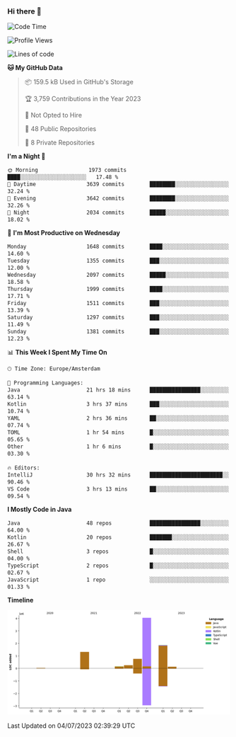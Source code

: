 ### Hi there 👋


<!--START_SECTION:waka-->
![Code Time](http://img.shields.io/badge/Code%20Time-3%2C315%20hrs%2049%20mins-blue)

![Profile Views](http://img.shields.io/badge/Profile%20Views-19-blue)

![Lines of code](https://img.shields.io/badge/From%20Hello%20World%20I%27ve%20Written-8.5%20million%20lines%20of%20code-blue)

**🐱 My GitHub Data** 

> 📦 159.5 kB Used in GitHub's Storage 
 > 
> 🏆 3,759 Contributions in the Year 2023
 > 
> 🚫 Not Opted to Hire
 > 
> 📜 48 Public Repositories 
 > 
> 🔑 8 Private Repositories 
 > 
**I'm a Night 🦉** 

```text
🌞 Morning                1973 commits        ████░░░░░░░░░░░░░░░░░░░░░   17.48 % 
🌆 Daytime                3639 commits        ████████░░░░░░░░░░░░░░░░░   32.24 % 
🌃 Evening                3642 commits        ████████░░░░░░░░░░░░░░░░░   32.26 % 
🌙 Night                  2034 commits        █████░░░░░░░░░░░░░░░░░░░░   18.02 % 
```
📅 **I'm Most Productive on Wednesday** 

```text
Monday                   1648 commits        ████░░░░░░░░░░░░░░░░░░░░░   14.60 % 
Tuesday                  1355 commits        ███░░░░░░░░░░░░░░░░░░░░░░   12.00 % 
Wednesday                2097 commits        █████░░░░░░░░░░░░░░░░░░░░   18.58 % 
Thursday                 1999 commits        ████░░░░░░░░░░░░░░░░░░░░░   17.71 % 
Friday                   1511 commits        ███░░░░░░░░░░░░░░░░░░░░░░   13.39 % 
Saturday                 1297 commits        ███░░░░░░░░░░░░░░░░░░░░░░   11.49 % 
Sunday                   1381 commits        ███░░░░░░░░░░░░░░░░░░░░░░   12.23 % 
```


📊 **This Week I Spent My Time On** 

```text
🕑︎ Time Zone: Europe/Amsterdam

💬 Programming Languages: 
Java                     21 hrs 18 mins      ████████████████░░░░░░░░░   63.14 % 
Kotlin                   3 hrs 37 mins       ███░░░░░░░░░░░░░░░░░░░░░░   10.74 % 
YAML                     2 hrs 36 mins       ██░░░░░░░░░░░░░░░░░░░░░░░   07.74 % 
TOML                     1 hr 54 mins        █░░░░░░░░░░░░░░░░░░░░░░░░   05.65 % 
Other                    1 hr 6 mins         █░░░░░░░░░░░░░░░░░░░░░░░░   03.30 % 

🔥 Editors: 
IntelliJ                 30 hrs 32 mins      ███████████████████████░░   90.46 % 
VS Code                  3 hrs 13 mins       ██░░░░░░░░░░░░░░░░░░░░░░░   09.54 % 
```

**I Mostly Code in Java** 

```text
Java                     48 repos            ████████████████░░░░░░░░░   64.00 % 
Kotlin                   20 repos            ███████░░░░░░░░░░░░░░░░░░   26.67 % 
Shell                    3 repos             █░░░░░░░░░░░░░░░░░░░░░░░░   04.00 % 
TypeScript               2 repos             █░░░░░░░░░░░░░░░░░░░░░░░░   02.67 % 
JavaScript               1 repo              ░░░░░░░░░░░░░░░░░░░░░░░░░   01.33 % 
```



**Timeline**

![Lines of Code chart](https://raw.githubusercontent.com/powercasgamer/powercasgamer/master/assets/bar_graph.png)


 Last Updated on 04/07/2023 02:39:29 UTC
<!--END_SECTION:waka-->
